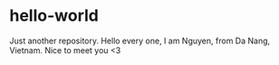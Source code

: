 # hello-world
Just another repository.
Hello every one, I am Nguyen, from Da Nang, Vietnam. Nice to meet you <3
